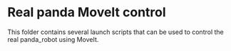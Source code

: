 # Real panda MoveIt control

This folder contains several launch scripts that can be used to control the real panda_robot using
MoveIt.
